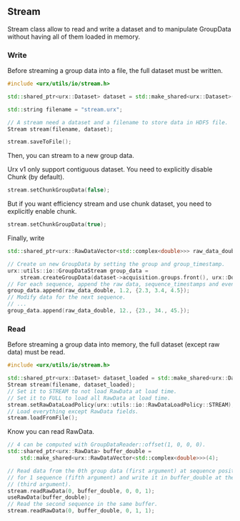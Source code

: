 ## Stream

Stream class allow to read and write a dataset and to manipulate GroupData without having all of them loaded in memory.

### Write

Before streaming a group data into a file, the full dataset must be written.

```cpp
#include <urx/utils/io/stream.h>

std::shared_ptr<urx::Dataset> dataset = std::make_shared<urx::Dataset>();

std::string filename = "stream.urx";

// A stream need a dataset and a filename to store data in HDF5 file.
Stream stream(filename, dataset);

stream.saveToFile();
```

Then, you can stream to a new group data.

Urx v1 only support contiguous dataset. You need to explicitly disable Chunk (by default).

```cpp
stream.setChunkGroupData(false);
```

But if you want efficiency stream and use chunk dataset, you need to explicitly enable chunk.

```cpp
stream.setChunkGroupData(true);
```

Finally, write 

```cpp
std::shared_ptr<urx::RawDataVector<std::complex<double>>> raw_data_double=...;

// Create un new GroupData by setting the group and group_timestamp.
urx::utils::io::GroupDataStream group_data =
    stream.createGroupData(dataset->acquisition.groups.front(), urx::DoubleNan(1.));
// For each sequence, append the raw data, sequence_timestamps and event_timestamps.
group_data.append(raw_data_double, 1.2, {2.3, 3.4, 4.5});
// Modify data for the next sequence.
// ...
group_data.append(raw_data_double, 12., {23., 34., 45.});
```

### Read

Before streaming a group data into memory, the full dataset (except raw data) must be read.

```cpp
#include <urx/utils/io/stream.h>

std::shared_ptr<urx::Dataset> dataset_loaded = std::make_shared<urx::Dataset>();
Stream stream(filename, dataset_loaded);
// Set it to STREAM to not load RawData at load time.
// Set it to FULL to load all RawData at load time.
stream.setRawDataLoadPolicy(urx::utils::io::RawDataLoadPolicy::STREAM);
// Load everything except RawData fields.
stream.loadFromFile();
```

Know you can read RawData.

```cpp
// 4 can be computed with GroupDataReader::offset(1, 0, 0, 0).
std::shared_ptr<urx::RawData> buffer_double =
    std::make_shared<urx::RawDataVector<std::complex<double>>>(4);

// Read data from the 0th group data (first argument) at sequence position 0 (fourth argument) and
// for 1 sequence (fifth argument) and write it in buffer_double at the sequence position 0
// (third argument).
stream.readRawData(0, buffer_double, 0, 0, 1);
useRawData(buffer_double);
// Read the second sequence in the same buffer.
stream.readRawData(0, buffer_double, 0, 1, 1);
```
